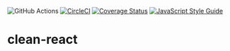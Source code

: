 ![GitHub Actions](https://github.com/Lpfigueiredo/clean-react/workflows/actions/badge.svg)
[![CircleCI](https://circleci.com/gh/Lpfigueiredo/clean-react.svg?style=shield)](https://circleci.com/gh/Lpfigueiredo/clean-react)
[![Coverage Status](https://coveralls.io/repos/github/Lpfigueiredo/clean-react/badge.svg?branch=master)](https://coveralls.io/github/Lpfigueiredo/clean-react?branch=master)
[![JavaScript Style Guide](https://img.shields.io/badge/code_style-standard-brightgreen.svg)](https://standardjs.com)

# clean-react
